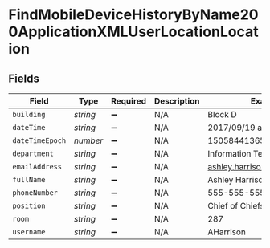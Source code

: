 # FindMobileDeviceHistoryByName200ApplicationXMLUserLocationLocation


## Fields

| Field                       | Type                        | Required                    | Description                 | Example                     |
| --------------------------- | --------------------------- | --------------------------- | --------------------------- | --------------------------- |
| `building`                  | *string*                    | :heavy_minus_sign:          | N/A                         | Block D                     |
| `dateTime`                  | *string*                    | :heavy_minus_sign:          | N/A                         | 2017/09/19 at 1:02 PM       |
| `dateTimeEpoch`             | *number*                    | :heavy_minus_sign:          | N/A                         | 1505844136509               |
| `department`                | *string*                    | :heavy_minus_sign:          | N/A                         | Information Technology      |
| `emailAddress`              | *string*                    | :heavy_minus_sign:          | N/A                         | ashley.harrison@company.com |
| `fullName`                  | *string*                    | :heavy_minus_sign:          | N/A                         | Ashley Harrison             |
| `phoneNumber`               | *string*                    | :heavy_minus_sign:          | N/A                         | 555-555-5555                |
| `position`                  | *string*                    | :heavy_minus_sign:          | N/A                         | Chief of Chiefs             |
| `room`                      | *string*                    | :heavy_minus_sign:          | N/A                         | 287                         |
| `username`                  | *string*                    | :heavy_minus_sign:          | N/A                         | AHarrison                   |